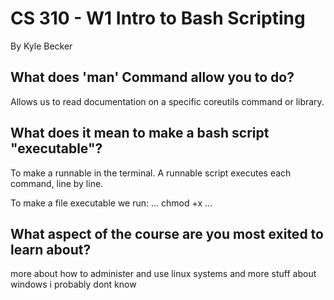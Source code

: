 # CS 310 - W1 Intro to Bash Scripting

By Kyle Becker

## What does 'man' Command allow you to do?
Allows us to read documentation on a specific coreutils command or library.
## What does it mean to make a bash script "executable"?
To make a runnable in the terminal.
A runnable script executes each command, line by line.

To make a file executable we run:
...
chmod +x <filename>
...


## What aspect of the course are you most exited to learn about?
more about how to administer and use linux systems and more stuff about windows i probably dont know